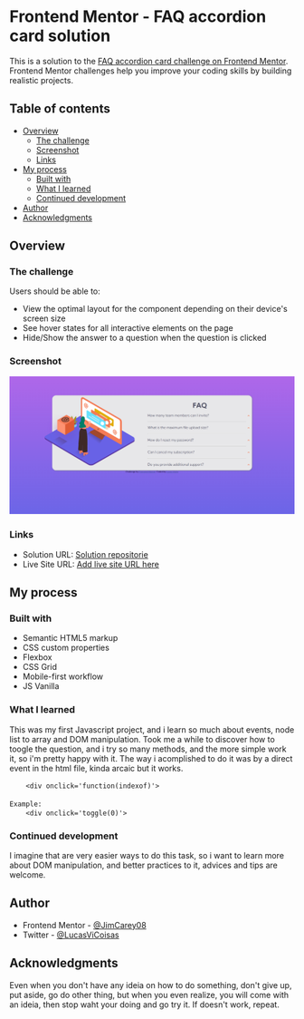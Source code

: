 # Frontend Mentor - FAQ accordion card solution

This is a solution to the [FAQ accordion card challenge on Frontend Mentor](https://www.frontendmentor.io/challenges/faq-accordion-card-XlyjD0Oam). Frontend Mentor challenges help you improve your coding skills by building realistic projects. 

## Table of contents

- [Overview](#overview)
  - [The challenge](#the-challenge)
  - [Screenshot](#screenshot)
  - [Links](#links)
- [My process](#my-process)
  - [Built with](#built-with)
  - [What I learned](#what-i-learned)
  - [Continued development](#continued-development)
- [Author](#author)
- [Acknowledgments](#acknowledgments)


## Overview

### The challenge

Users should be able to:

- View the optimal layout for the component depending on their device's screen size
- See hover states for all interactive elements on the page
- Hide/Show the answer to a question when the question is clicked

### Screenshot

![](./images/screenshot.png)

### Links

- Solution URL: [Solution repositorie](https://github.com/JimCarey08/FAQ-Accordion-FrontEndMentor)
- Live Site URL: [Add live site URL here](https://your-live-site-url.com)

## My process

### Built with

- Semantic HTML5 markup
- CSS custom properties
- Flexbox
- CSS Grid
- Mobile-first workflow
- JS Vanilla

### What I learned

This was my first Javascript project, and i learn so much about events, node list to array and DOM manipulation. Took me a while to discover how to toogle the question, and i try so many methods, and the more simple work it, so i'm pretty happy with it. The way i acomplished to do it was by a direct event in the html file, kinda arcaic but it works.
```
    <div onclick='function(indexof)'>

Example:
    <div onclick='toggle(0)'>

```

### Continued development

I imagine that are very easier ways to do this task, so i want to learn more about DOM manipulation, and better practices to it, advices and tips are welcome.


## Author

- Frontend Mentor - [@JimCarey08](https://www.frontendmentor.io/profile/JimCarey08)
- Twitter - [@LucasViCoisas](https://www.twitter.com/LucasViCoisas)

## Acknowledgments

Even when you don't have any ideia on how to do something, don't give up, put aside, go do other thing, but when you even realize, you will come with an ideia, then stop waht your doing and go try it. If doesn't work, repeat. 
